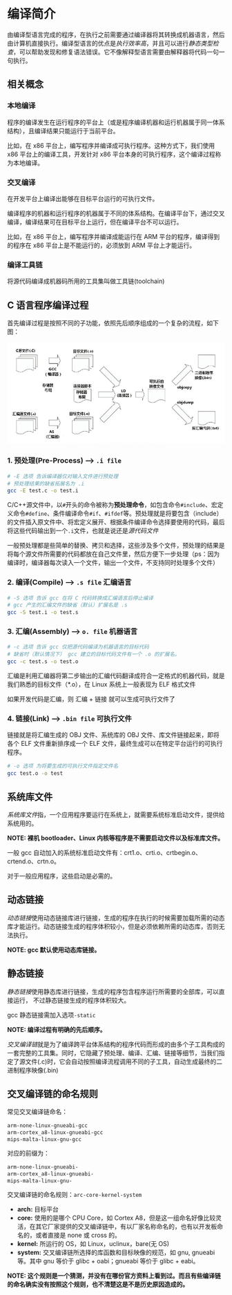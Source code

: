 # 编译简介

由编译型语言完成的程序，在执行之前需要通过编译器将其转换成机器语言，然后由计算机直接执行。编译型语言的优点是*执行效率高*，并且可以进行*静态类型检查*，可以帮助发现和修复语法错误。它不像解释型语言需要由解释器将代码一句一句执行。

## 相关概念

### 本地编译

程序的编译发生在运行程序的平台上（或是程序编译机器和运行机器属于同一体系结构），且编译结果只能运行于当前平台。

比如，在 x86 平台上，编写程序并编译成可执行程序。这种方式下，我们使用 x86 平台上的编译工具，开发针对 x86 平台本身的可执行程序，这个编译过程称为本地编译。

### 交叉编译

在开发平台上编译出能够在目标平台运行的可执行文件。

编译程序的机器和运行程序的机器属于不同的体系结构。在编译平台下，通过交叉编译，编译结果可在目标平台上运行，但在编译平台不可以运行。

比如，在 x86 平台上，编写程序并编译成能运行在 ARM 平台的程序，编译得到的程序在 x86 平台上是不能运行的，必须放到 ARM 平台上才能运行。

### 编译工具链

将源代码编译成机器码所用的工具集叫做工具链(toolchain)

## C 语言程序编译过程

首先编译过程是按照不同的子功能，依照先后顺序组成的一个复杂的流程，如下图：

![image-20220624113332](../assets/%E7%BC%96%E8%AF%91%E7%AE%80%E4%BB%8B/image-20220624113332.png)

### 1. 预处理(Pre-Process) —> `.i file`

```bash
# -E 选项 告诉编译器仅对输入文件进行预处理
# 预处理结果的缺省拓展名为 .i
gcc -E test.c -o test.i
```

C/C++源文件中，以`#`开头的命令被称为**预处理命令**，如包含命令`#include`、宏定义命令`#define`、条件编译命令`#if`、`#ifdef`等。预处理就是将要包含（include）的文件插入原文件中、将宏定义展开、根据条件编译命令选择要使用的代码，最后将这些代码输出到一个`.i`文件，也就是说还是*源代码文件*

一般预处理都是些简单的替换、拷贝和选择，这些涉及多个文件，预处理的结果是将每个源文件所需要的代码都放在自己文件里，然后方便下一步处理（ps：因为编译时，编译器每次读入一个文件，输出一个文件，不支持同时处理多个文件）

### 2. 编译(Compile) —> `.s file` 汇编语言

```bash
# -S 选项 告诉 gcc 在将 C 代码转换成汇编语言后停止编译
# gcc 产生的汇编文件的缺省（默认）扩展名是 .s
gcc -S test.i -o test.s
```

### 3. 汇编(Assembly) —> `o. file` 机器语言

```bash
# -c 选项 告诉 gcc 仅把源代码编译为机器语言的目标代码
# 缺省时（默认情况下） gcc 建立的目标代码文件有一个 .o 的扩展名。
gcc -c test.s -o test.o
```

汇编是利用汇编器将第二步输出的汇编代码翻译成符合一定格式的机器代码，就是我们熟悉的目标文件（\*.o），在 Linux 系统上一般表现为 ELF 格式文件

如果开发代码是汇编，则 汇编 + 链接 就可以生成可执行文件了

### 4. 链接(Link) —> `.bin file` 可执行文件

链接就是将汇编生成的 OBJ 文件、系统库的 OBJ 文件、库文件链接起来，即将各个 ELF 文件重新排序成一个 ELF 文件，最终生成可以在特定平台运行的可执行程序。

```bash
# -o 选项 为将要生成的可执行文件指定文件名
gcc test.o -o test
```

## 系统库文件

*系统库文件*指，一个应用程序要运行在系统上，就需要系统标准启动文件，提供给系统用的。

**NOTE: 裸机 bootloader、Linux 内核等程序是不需要启动文件以及标准库文件。**

一般 gcc 自动加入的系统标准启动文件有：crt1.o、crti.o、crtbegin.o、crtend.o、crtn.o。

对于一般应用程序，这些启动是必需的。

## 动态链接

*动态链接*使用动态链接库进行链接，生成的程序在执行的时候需要加载所需的动态库才能运行。动态链接生成的程序体积较小，但是必须依赖所需的动态库，否则无法执行。

**NOTE: gcc 默认使用动态库链接。**

## 静态链接

*静态链接*使用静态库进行链接，生成的程序包含程序运行所需要的全部库，可以直接运行，
不过静态链接生成的程序体积较大。

gcc 静态链接需加入选项`-static`

**NOTE: 编译过程有明确的先后顺序。**

*交叉编译链*就是为了编译跨平台体系结构的程序代码而形成的由多个子工具构成的一套完整的工具集。同时，它隐藏了预处理、编译、汇编、链接等细节，当我们指定了源文件(.c)时，它会自动按照编译流程调用不同的子工具，自动生成最终的二进制程序映像(.bin)

## 交叉编译链的命名规则

常见交叉编译链命名：

```text
arm-none-linux-gnueabi-gcc
arm-cortex_a8-linux-gnueabi-gcc
mips-malta-linux-gnu-gcc
```

对应的前缀为：

```text
arm-none-linux-gnueabi-
arm-cortex_a8-linux-gnueabi-
mips-malta-linux-gnu-
```

交叉编译链的命名规则：`arc-core-kernel-system`

- **arch:** 目标平台
- **core:** 使用的是哪个 CPU Core，如 Cortex A8，但是这一组命名好像比较灵活，在其它厂家提供的交叉编译链中，有以厂家名称命名的，也有以开发板命名的，或者直接是 none 或 cross 的。
- **kernel:** 所运行的 OS，如 Linux，uclinux，bare(无 OS)
- **system:** 交叉编译链所选择的库函数和目标映像的规范，如 gnu, gnueabi 等。其中 gnu 等价于 glibc + oabi；gnueabi 等价于 glibc + eabi。

**NOTE: 这个规则是一个猜测，并没有在哪份官方资料上看到过。而且有些编译链的命名确实没有按照这个规则，也不清楚这是不是历史原因造成的。**
